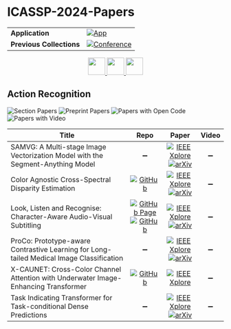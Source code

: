 # ICASSP-2024-Papers

<table>
    <tr>
        <td><strong>Application</strong></td>
        <td>
            <a href="https://huggingface.co/spaces/DmitryRyumin/NewEraAI-Papers" style="float:left;">
                <img src="https://img.shields.io/badge/🤗-NewEraAI--Papers-FFD21F.svg" alt="App" />
            </a>
        </td>
    </tr>
    <tr>
        <td><strong>Previous Collections</strong></td>
        <td>
            <a href="https://github.com/DmitryRyumin/ICASSP-2023-24-Papers/blob/main/README_2023.md">
                <img src="http://img.shields.io/badge/ICASSP-2023-0073AE.svg" alt="Conference">
            </a>
        </td>
    </tr>
</table>

<div align="center">
    <a href="https://github.com/DmitryRyumin/ICASSP-2023-24-Papers/blob/main/sections/2024/main/AASP-L9.md">
        <img src="https://cdn.jsdelivr.net/gh/DmitryRyumin/NewEraAI-Papers@main/images/left.svg" width="40" alt="" />
    </a>
    <a href="https://github.com/DmitryRyumin/ICASSP-2023-24-Papers/">
        <img src="https://cdn.jsdelivr.net/gh/DmitryRyumin/NewEraAI-Papers@main/images/home.svg" width="40" alt="" />
    </a>
    <a href="https://github.com/DmitryRyumin/ICASSP-2023-24-Papers/blob/main/sections/2024/main/IVMSP-L12.md">
        <img src="https://cdn.jsdelivr.net/gh/DmitryRyumin/NewEraAI-Papers@main/images/right.svg" width="40" alt="" />
    </a>
</div>


## Action Recognition

![Section Papers](https://img.shields.io/badge/Section%20Papers-6-42BA16) ![Preprint Papers](https://img.shields.io/badge/Preprint%20Papers-5-b31b1b) ![Papers with Open Code](https://img.shields.io/badge/Papers%20with%20Open%20Code-1-1D7FBF) ![Papers with Video](https://img.shields.io/badge/Papers%20with%20Video-0-FF0000)

| **Title** | **Repo** | **Paper** | **Video** |
|-----------|:--------:|:---------:|:---------:|
| SAMVG: A Multi-stage Image Vectorization Model with the Segment-Anything Model | :heavy_minus_sign: | [![IEEE Xplore](https://img.shields.io/badge/IEEE-10447396-E4A42C.svg)](https://ieeexplore.ieee.org/document/10447396) <br/> [![arXiv](https://img.shields.io/badge/arXiv-2311.05276-b31b1b.svg)](https://arxiv.org/abs/2311.05276) | :heavy_minus_sign: |
| Color Agnostic Cross-Spectral Disparity Estimation | [![GitHub](https://img.shields.io/github/stars/FAU-LMS/cade?style=flat)](https://github.com/FAU-LMS/cade) | [![IEEE Xplore](https://img.shields.io/badge/IEEE-10448350-E4A42C.svg)](https://ieeexplore.ieee.org/document/10448350) <br/> [![arXiv](https://img.shields.io/badge/arXiv-2312.08946-b31b1b.svg)](https://arxiv.org/abs/2312.08946) | :heavy_minus_sign: |
| Look, Listen and Recognise: Character-Aware Audio-Visual Subtitling | [![GitHub Page](https://img.shields.io/badge/GitHub-Page-159957.svg?style=flat)](https://www.robots.ox.ac.uk/~vgg/research/look-listen-recognise/) <br/> [![GitHub](https://img.shields.io/github/stars/JaesungHuh/look-listen-recognise?style=flat)](https://github.com/JaesungHuh/look-listen-recognise) | [![IEEE Xplore](https://img.shields.io/badge/IEEE-10446480-E4A42C.svg)](https://ieeexplore.ieee.org/document/10446480) <br/> [![arXiv](https://img.shields.io/badge/arXiv-2401.12039-b31b1b.svg)](https://arxiv.org/abs/2401.12039) | :heavy_minus_sign: |
| ProCo: Prototype-aware Contrastive Learning for Long-tailed Medical Image Classification | :heavy_minus_sign: | [![IEEE Xplore](https://img.shields.io/badge/IEEE-10447673-E4A42C.svg)](https://ieeexplore.ieee.org/document/10447673) <br/> [![arXiv](https://img.shields.io/badge/arXiv-2209.00183-b31b1b.svg)](https://arxiv.org/abs/2209.00183) | :heavy_minus_sign: |
| X-CAUNET: Cross-Color Channel Attention with Underwater Image-Enhancing Transformer | [![GitHub](https://img.shields.io/github/stars/Alik033/X-CAUNET?style=flat)](https://github.com/Alik033/X-CAUNET) | [![IEEE Xplore](https://img.shields.io/badge/IEEE-10445832-E4A42C.svg)](https://ieeexplore.ieee.org/document/10445832) | :heavy_minus_sign: |
| Task Indicating Transformer for Task-conditional Dense Predictions | :heavy_minus_sign: | [![IEEE Xplore](https://img.shields.io/badge/IEEE-10445743-E4A42C.svg)](https://ieeexplore.ieee.org/document/10445743) <br/> [![arXiv](https://img.shields.io/badge/arXiv-2403.00327-b31b1b.svg)](https://arxiv.org/abs/2403.00327) | :heavy_minus_sign: |
